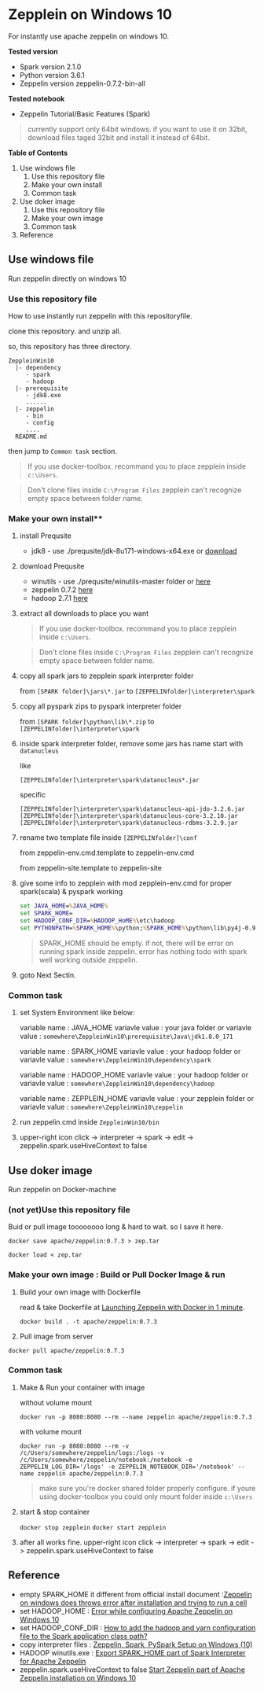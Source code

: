 # Zepplein on Windows 10

For instantly use apache zeppelin on windows 10.

**Tested version**
- Spark version 2.1.0
- Python version 3.6.1
- Zeppelin version zeppelin-0.7.2-bin-all

**Tested notebook**
- Zeppelin Tutorial/Basic Features (Spark)

> currently support only 64bit windows. if you want to use it on 32bit, download files taged 32bit and install it instead of 64bit.

**Table of Contents**

1. Use windows file
    1. Use this repository file
    2. Make your own install
    3. Common task
2. Use doker image
    1. Use this repository file
    2. Make your own image
    3. Common task
3. Reference

## Use windows file

Run zeppelin directly on windows 10

### Use this repository file

How to use instantly run zeppelin with this repositoryfile.

clone this repository. and unzip all.

so, this repository has three directory.

```
ZeppleinWin10
  |- dependency
     - spark
     - hadoop
  |- prerequisite
     - jdk8.exe
     ......
  |- zeppelin
     - bin
     - config
     ....
  README.md
```

then jump to `Common task` section.

>  If you use docker-toolbox. recommand you to place zepplein inside `c:\Users`.

> Don't clone files inside `C:\Program Files` zepplein can't recognize empty space between folder name.

### Make your own install**

1. install Prequsite

    - jdk8 - use ./prequsite/jdk-8u171-windows-x64.exe or [download](http://www.oracle.com/technetwork/java/javase/downloads/jdk8-downloads-2133151.html)

2. download Prequsite
    - winutils - use ./prequsite/winutils-master folder or [here](https://github.com/steveloughran/winutils)
    - zeppelin 0.7.2 [here](https://zeppelin.apache.org/releases/zeppelin-release-0.7.2.html)
    - hadoop 2.7.1 [here](https://archive.apache.org/dist/hadoop/core/hadoop-2.7.1/)

3. extract all downloads to place you want

    >  If you use docker-toolbox. recommand you to place zepplein inside `c:\Users`.

    > Don't clone files inside `C:\Program Files` zepplein can't recognize empty space between folder name.


4. copy all spark jars to zepplein spark interpreter folder

    from `[SPARK folder]\jars\*.jar`
    to `[ZEPPELINfolder]\interpreter\spark`

5. copy all pyspark zips to pyspark interpreter folder

    from `[SPARK folder]\python\lib\*.zip`
    to `[ZEPPELINfolder]\interpreter\spark`

7. inside spark interpreter folder, remove some jars has name start with `datanucleus`

    like

    `[ZEPPELINfolder]\interpreter\spark\datanucleus*.jar`

    specific

    `[ZEPPELINfolder]\interpreter\spark\datanucleus-api-jdo-3.2.6.jar`
    `[ZEPPELINfolder]\interpreter\spark\datanucleus-core-3.2.10.jar`
    `[ZEPPELINfolder]\interpreter\spark\datanucleus-rdbms-3.2.9.jar`

7. rename two template file inside `[ZEPPELINfolder]\conf`

    from zeppelin-env.cmd.template
    to  zeppelin-env.cmd

    from zeppelin-site.template
    to zeppelin-site

8. give some info to zepplein with mod zepplein-env.cmd for proper spark(scala) & pyspark working

    ```cmd
    set JAVA_HOME=%JAVA_HOME%
    set SPARK_HOME=
    set HADOOP_CONF_DIR=%HADOOP_HoME%\etc\hadoop
    set PYTHONPATH=%SPARK_HOME%\python;%SPARK_HOME%\python\lib\py4j-0.9.2-src.zip;%SPARK_HOME%\python\lib\pyspark.zip
    ```

    > SPARK_HOME should be empty. if not, there will be error on running spark inside zeppelin. error has nothing todo with spark well working outside zeppelin.

7. goto Next Sectin.

### Common task

1. set System Environment like below:

    variable name : JAVA_HOME
    variavle value : your java folder
    or
    variavle value : `somewhere\ZeppleinWin10\prerequisite\Java\jdk1.8.0_171`

    variable name : SPARK_HOME
    variavle value : your hadoop folder
    or
    variavle value : `somewhere\ZeppleinWin10\dependency\spark`

    variable name : HADOOP_HOME
    variavle value : your hadoop folder
    or
    variavle value : `somewhere\ZeppleinWin10\dependency\hadoop`

    variable name : ZEPPLEIN_HOME
    variavle value : your zepplein folder
    or
    variavle value : `somewhere\ZeppleinWin10\zeppelin`

2. run zeppelin.cmd inside `ZeppleinWin10/bin`

3. upper-right icon click -> interpreter -> spark -> edit -> zeppelin.spark.useHiveContext to false

## Use doker image

Run zeppelin on Docker-machine

### (not yet)Use this repository file

Buid or pull image toooooooo long & hard to wait. so I save it here.

`docker save apache/zeppelin:0.7.3 > zep.tar`

`docker load < zep.tar`

### Make your own image : Build or  Pull Docker Image & run

1. Build your own image with Dockerfile

    read & take Dockerfile at [Launching Zeppelin with Docker in 1 minute](https://www.zepl.com/viewer/notebooks/bm90ZTovLzFhbWJkYS85MjcyZjk5ZTk1NTI0YTdhYmU1M2Q1YTA0ZWZlZmUxNS9ub3RlLmpzb24).

    `docker build . -t apache/zeppelin:0.7.3`

2. Pull image from server

`docker pull apache/zeppelin:0.7.3`


### Common task

1. Make & Run your container with image

    without volume mount

    `docker run -p 8080:8080 --rm --name zeppelin apache/zeppelin:0.7.3`

    with volume mount

    `docker run -p 8080:8080 --rm -v /c/Users/somewhere/zeppelin/logs:/logs -v /c/Users/somewhere/zeppelin/notebook:/notebook -e     ZEPPELIN_LOG_DIR='/logs' -e ZEPPELIN_NOTEBOOK_DIR='/notebook' --name zeppelin apache/zeppelin:0.7.3`

    > make sure you're docker shared folder properly configure. if youre using docker-toolbox you could only mount folder inside `c:\Users`

2. start & stop container

    `docker stop zepplein`
    `docker start zepplein`


3. after all works fine. upper-right icon click -> interpreter -> spark -> edit -> zeppelin.spark.useHiveContext to false

## Reference

- empty SPARK_HOME it different from official install document :[Zeppelin on windows does throws error after installation and trying to run a cell](https://issues.apache.org/jira/browse/ZEPPELIN-2677)
- set HADOOP_HOME : [Error while configuring Apache Zeppelin on Windows 10](https://stackoverflow.com/questions/48656537/error-while-configuring-apache-zeppelin-on-windows-10)
- set HADOOP_CONF_DIR : [How to add the hadoop and yarn configuration file to the Spark application class path?](https://community.hortonworks.com/questions/85757/how-to-add-the-hadoop-and-yarn-configuration-file.html)
- copy interpreter files : [Zeppelin, Spark, PySpark Setup on Windows (10)](https://gist.github.com/codspire/7b0955b9e67fe73f6118dad9539cbaa2)
- HADOOP winutils.exe : [Export SPARK_HOME part of Spark Interpreter for Apache Zeppelin](https://zeppelin.apache.org/docs/0.7.2/interpreter/spark.html#1-export-spark_home)
- zeppelin.spark.useHiveContext to false [Start Zeppelin part of Apache Zeppelin installation on Windows 10](https://hernandezpaul.wordpress.com/2016/11/14/apache-zeppelin-installation-on-windows-10/)
